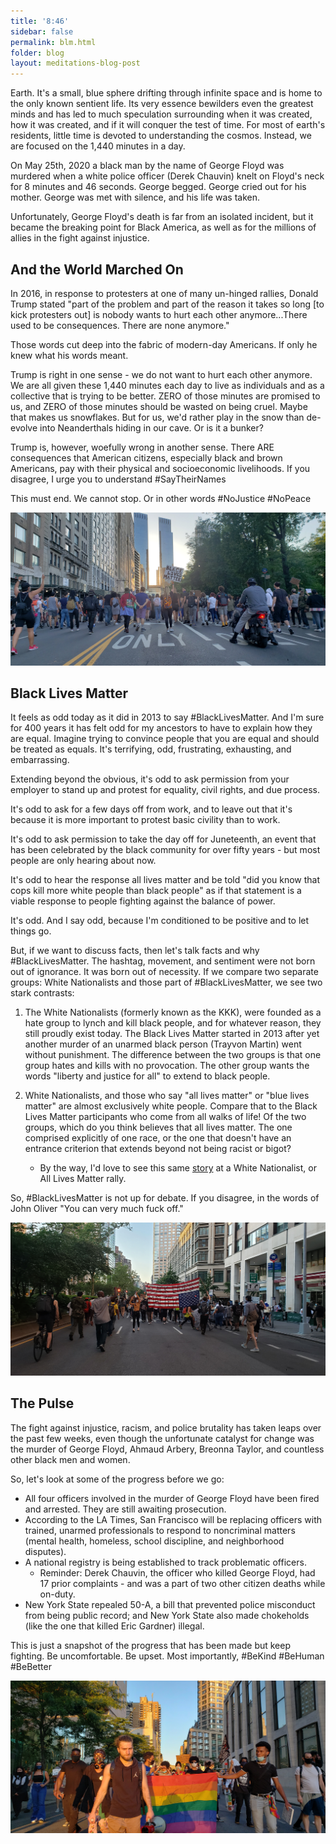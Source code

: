 ```yaml
---
title: '8:46'
sidebar: false
permalink: blm.html
folder: blog
layout: meditations-blog-post
---
```


Earth. It's a small, blue sphere drifting through infinite space and is home to the only known sentient life. Its very essence bewilders even the greatest minds and has led to much speculation surrounding when it was created, how it was created, and if it will conquer the test of time. For most of earth's residents, little time is devoted to understanding the cosmos. Instead, we are focused on the 1,440 minutes in a day. 

On May 25th, 2020 a black man by the name of George Floyd was murdered when a white police officer (Derek Chauvin) knelt on Floyd's neck for 8 minutes and 46 seconds. George begged. George cried out for his mother. George was met with silence, and his life was taken. 

Unfortunately, George Floyd's death is far from an isolated incident, but it became the breaking point for Black America, as well as for the millions of allies in the fight against injustice.

## And the World Marched On

In 2016, in response to protesters at one of many un-hinged rallies, Donald Trump stated "part of the problem and part of the reason it takes so long [to kick protesters out] is nobody wants to hurt each other anymore...There used to be consequences. There are none anymore."

Those words cut deep into the fabric of modern-day Americans. If only he knew what his words meant.

Trump is right in one sense - we do not want to hurt each other anymore. We are all given these 1,440 minutes each day to live as individuals and as a collective that is trying to be better. ZERO of those minutes are promised to us, and ZERO of those minutes should be wasted on being cruel. Maybe that makes us snowflakes. But for us, we'd rather play in the snow than de-evolve into Neanderthals hiding in our cave. Or is it a bunker?

Trump is, however, woefully wrong in another sense. There ARE consequences that American citizens, especially black and brown Americans, pay with their physical and socioeconomic livelihoods. If you disagree, I urge you to understand #SayTheirNames

This must end. We cannot stop. Or in other words #NoJustice #NoPeace

<div class="post-image-container">
    <img class="post-image" src="images/blm-bike-wide.jpg" />
</div>

## Black Lives Matter


It feels as odd today as it did in 2013 to say #BlackLivesMatter. And I'm sure for 400 years it has felt odd for my ancestors to have to explain how they are equal. Imagine trying to convince people that you are equal and should be treated as equals. It's terrifying, odd, frustrating, exhausting, and embarrassing.

Extending beyond the obvious, it's odd to ask permission from your employer to stand up and protest for equality, civil rights, and due process.

It's odd to ask for a few days off from work, and to leave out that it's because it is more important to protest basic civility than to work.

It's odd to ask permission to take the day off for Juneteenth, an event that has been celebrated by the black community for over fifty years - but most people are only hearing about now. 

It's odd to hear the response all lives matter and be told "did you know that cops kill more white people than black people" as if that statement is a viable response to people fighting against the balance of power. 

It's odd. And I say odd, because I'm conditioned to be positive and to let things go.

But, if we want to discuss facts, then let's talk facts and why #BlackLivesMatter. The hashtag, movement, and sentiment were not born out of ignorance. It was born out of necessity. If we compare two separate groups: White Nationalists and those part of #BlackLivesMatter, we see two stark contrasts: 

1.  The White Nationalists (formerly known as the KKK), were founded as a hate group to lynch and kill black people, and for whatever reason, they still proudly exist today. The Black Lives Matter started in 2013 after yet another murder of an unarmed black person (Trayvon Martin) went without punishment. The difference between the two groups is that one group hates and kills with no provocation. The other group wants the words "liberty and justice for all" to extend to black people.

2. White Nationalists, and those who say "all lives matter" or "blue lives matter" are almost exclusively white people. Compare that to the Black Lives Matter participants who come from all walks of life! Of the two groups, which do you think believes that all lives matter. The one comprised explicitly of one race, or the one that doesn't have an entrance criterion that extends beyond not being racist or bigot?
   * By the way, I'd love to see this same [story](https://www.hindustantimes.com/world-news/black-man-carries-injured-white-person-to-safety-at-london-protest/story-gfzhIABVlFOQ0RY6YuMSsK.html) at a White Nationalist, or All Lives Matter rally.

So, #BlackLivesMatter is not up for debate. If you disagree, in the words of John Oliver "You can very much fuck off."

<div class="post-image-container">
    <img class="post-image" src="images/blm-flag.jpg" />
</div>

## The Pulse

The fight against injustice, racism, and police brutality has taken leaps over the past few weeks, even though the unfortunate catalyst for change was the murder of George Floyd, Ahmaud Arbery, Breonna Taylor, and countless other black men and women.

So, let's look at some of the progress before we go:

* All four officers involved in the murder of George Floyd have been fired and arrested. They are still awaiting prosecution.
* According to the LA Times, San Francisco will be replacing officers with trained, unarmed professionals to respond to noncriminal matters (mental health, homeless, school discipline, and neighborhood disputes).
* A national registry is being established to track problematic officers.
  * Reminder: Derek Chauvin, the officer who killed George Floyd, had 17 prior complaints - and was a part of two other citizen deaths while on-duty.
* New York State repealed 50-A, a bill that prevented police misconduct from being public record; and New York State also made chokeholds (like the one that killed Eric Gardner) illegal.

This is just a snapshot of the progress that has been made but keep fighting. Be uncomfortable. Be upset. Most importantly, #BeKind #BeHuman #BeBetter

<div class="post-image-container">
    <img class="post-image" src="images/blm-pride.jpg" />
</div>
